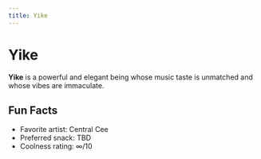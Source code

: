 ```yaml
---
title: Yike
---
```


# Yike

**Yike** is a powerful and elegant being whose music taste is unmatched and whose vibes are immaculate.

## Fun Facts

- Favorite artist: Central Cee  
- Preferred snack: TBD  
- Coolness rating: ∞/10

